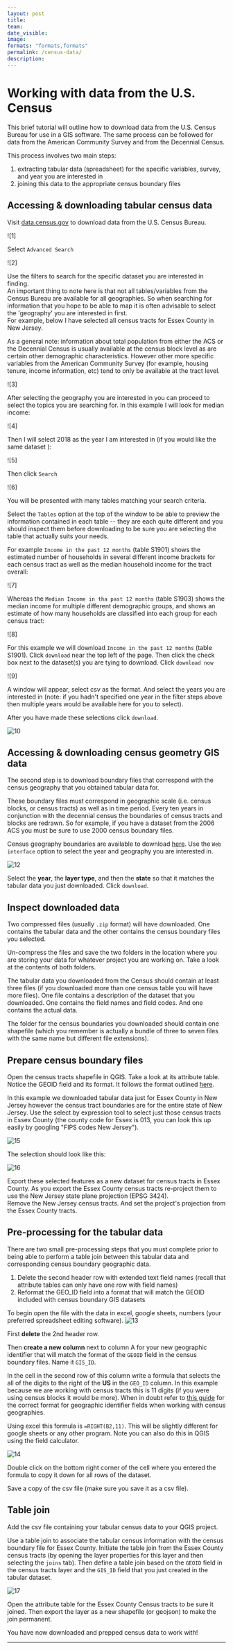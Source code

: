 ```yaml
---
layout: post
title: 
team: 
date_visible: 
image: 
formats: "formats,formats"
permalink: /census-data/
description: 
---
```



# Working with data from the U.S. Census

This brief tutorial will outline how to download data from the U.S. Census Bureau for use in a GIS software. The same process can be followed for data from the American Community Survey and from the Decennial Census.  

This process involves two main steps:

1. extracting tabular data (spreadsheet) for the specific variables, survey, and year you are interested in 
2. joining this data to the appropriate census boundary files  

## Accessing & downloading tabular census data

Visit [data.census.gov](https://data.census.gov/cedsci/) to download data from the U.S. Census Bureau.  

![1]

Select `Advanced Search`  

![2]

Use the filters to search for the specific dataset you are interested in finding.  
An important thing to note here is that not all tables/variables from the Census Bureau are available for all geographies. So when searching for information that you hope to be able to map it is often advisable to select the 'geography' you are interested in first.  
For example, below I have selected all census tracts for Essex County in New Jersey.

As a general note: information about total population from either the ACS or the Decennial Census is usually available at the census block level as are certain other demographic characteristics. However other more specific variables from the American Community Survey (for example, housing tenure, income information, etc) tend to only be available at the tract level. 

![3] 

After selecting the geography you are interested in you can proceed to select the topics you are searching for. In this example I will look for median income: 

![4]

Then I will select 2018 as the year I am interested in (if you would like the same dataset ): 

![5]

Then click `Search`

![6] 

You will be presented with many tables matching your search criteria. 

Select the `Tables` option at the top of the window to be able to preview the information contained in each table -- they are each quite different and you should inspect them before downloading to be sure you are selecting the table that actually suits your needs. 

For example `Income in the past 12 months` (table S1901) shows the estimated number of households in several different income brackets for each census tract as well as the median household income for the tract overall:  

![7]

Whereas the `Median Income in tha past 12 months` (table S1903) shows the median income for multiple different demographic groups, and shows an estimate of how many households are classified into each group for each census tract:

![8]

For this example we will download `Income in the past 12 months` (table S1901). Click `download` near the top left of the page. Then click the check box next to the dataset(s) you are tying to download. Click `download now`

![9]

A window will appear, select csv as the format.  And select the years you are interested in (note: if you hadn't specified one year in the filter steps above then multiple years would be available here for you to select).  

After you have made these selections click `download`.  

![10]


## Accessing & downloading census geometry GIS data

The second step is to download boundary files that correspond with the census geography that you obtained tabular data for.  

These boundary files must correspond in geographic scale (i.e. census blocks, or census tracts) as well as in time period. Every ten years in conjunction with the decennial census the boundaries of census tracts and blocks are redrawn. So for example, if you have a dataset from the 2006 ACS you must be sure to use 2000 census boundary files.  

Census geography boundaries are available to download [here](https://www.census.gov/geographies/mapping-files/time-series/geo/tiger-line-file.html). Use the `Web interface` option to select the year and geography you are interested in.  

![12]

Select the **year**, the **layer type**, and then the **state** so that it matches the tabular data you just downloaded. Click `download`.  

## Inspect downloaded data

Two compressed files (usually `.zip` format) will have downloaded. One contains the tabular data and the other contains the census boundary files you selected.  

Un-compress the files and save the two folders in the location where you are storing your data for whatever project you are working on. Take a look at the contents of both folders.  

The tabular data you downloaded from the Census should contain at least three files (if you downloaded more than one census table you will have more files). One file contains a description of the dataset that you downloaded. One contains the field names and field codes. And one contains the actual data.

The folder for the census boundaries you downloaded should contain one shapefile (which you remember is actually a bundle of three to seven files with the same name but different file extensions).  

## Prepare census boundary files 

Open the census tracts shapefile in QGIS. Take a look at its attribute table. Notice the GEOID field and its format. It follows the format outlined [here](https://www.census.gov/programs-surveys/geography/guidance/geo-identifiers.html).  

In this example we downloaded tabular data just for Essex County in New Jersey however the census tract boundaries are for the entire state of New Jersey. Use the select by expression tool to select just those census tracts in Essex County (the county code for Essex is 013, you can look this up easily by googling "FIPS codes New Jersey").  

![15]

The selection should look like this:  

![16]

Export these selected features as a new dataset for census tracts in Essex County. As you export the Essex County census tracts re-project them to use the New Jersey state plane projection (EPSG 3424).  
Remove the New Jersey census tracts. And set the project's projection from the Essex County tracts.  


## Pre-processing for the tabular data

There are two small pre-processing steps that you must complete prior to being able to perform a table join between this tabular data and corresponding census boundary geographic data.

1. Delete the second header row with extended text field names (recall that attribute tables can only have one row with field names)
2. Reformat the GEO_ID field into a format that will match the GEOID included with census boundary GIS datasets

To begin open the file with the data in excel, google sheets, numbers (your preferred spreadsheet editing software). 
![13]

First **delete** the 2nd header row.

Then **create a new column** next to column A for your new geographic identifier that will match the format of the `GEOID` field in the census boundary files. Name it `GIS_ID`.  

In the cell in the second row of this column write a formula that selects the all of the digits to the right of the **US** in the `GEO_ID` column. In this example because we are working with census tracts this is 11 digits (if you were using census blocks it would be more). When in doubt refer to [this guide](https://www.census.gov/programs-surveys/geography/guidance/geo-identifiers.html) for the correct format for geographic identifier fields when working with census geographies.  

Using excel this formula is `=RIGHT(B2,11)`. This will be slightly different for google sheets or any other program. Note you can also do this in QGIS using the field calculator.

![14]

Double click on the bottom right corner of the cell where you entered the formula to copy it down for all rows of the dataset.  

Save a copy of the csv file (make sure you save it as a csv file).  


## Table join

Add the csv file containing your tabular census data to your QGIS project.  

Use a table join to associate the tabular census information with the census boundary file for Essex County. Initiate the table join from the Essex County census tracts (by opening the layer properties for this layer and then selecting the `joins` tab). Then define a table join based on the `GEOID` field in the census tracts layer and the `GIS_ID` field that you just created in the tabular dataset.  

![17]


Open the attribute table for the Essex County Census tracts to be sure it joined. Then export the layer as a new shapefile (or geojson) to make the join permanent.  

You have now downloaded and prepped census data to work with! 



----
[01]: ../assets/images/resources/01.png
[02]: ../assets/images/resources/02.png
[03]: ../assets/images/resources/03.png
[04]: ../assets/images/resources/04.png
[05]: ../assets/images/resources/05.png
[06]: ../assets/images/resources/06.png
[07]: ../assets/images/resources/07.png
[08]: ../assets/images/resources/08.png
[09]: ../assets/images/resources/09.png
[10]: ../assets/images/resources/10.png
[11]: ../assets/images/resources/11.png
[12]: ../assets/images/resources/12.png
[13]: ../assets/images/resources/13.png
[14]: ../assets/images/resources/14.png
[15]: ../assets/images/resources/15.png
[16]: ../assets/images/resources/16.gif
[17]: ../assets/images/resources/17.png